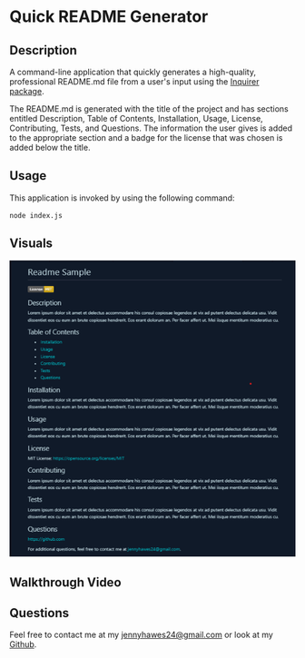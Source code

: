 # Quick README Generator

## Description

A command-line application that quickly generates a high-quality, professional README.md file from a user's input using the [Inquirer package](https://www.npmjs.com/package/inquirer/v/8.2.4).

The README.md is generated with the title of the project and has sections entitled Description, Table of Contents, Installation, Usage, License, Contributing, Tests, and Questions. The information the user gives is added to the appropriate section and a badge for the license that was chosen is added below the title.

## Usage

This application is invoked by using the following command:
``` 
node index.js
```

## Visuals

![screenshot of sample readme.md](./images/readme-sample.png)

## Walkthrough Video



## Questions

Feel free to contact me at my jennyhawes24@gmail.com or look at my [Github](https://github.com/JenniferKiesler).
